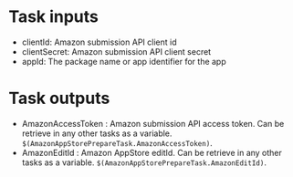# Task inputs

- clientId: Amazon submission API client id
- clientSecret: Amazon submission API client secret
- appId: The package name or app identifier for the app

# Task outputs

- AmazonAccessToken : Amazon submission API access token. Can be retrieve in any other tasks as a variable. `$(AmazonAppStorePrepareTask.AmazonAccessToken)`.
- AmazonEditId : Amazon AppStore editId. Can be retrieve in any other tasks as a variable. `$(AmazonAppStorePrepareTask.AmazonEditId)`.